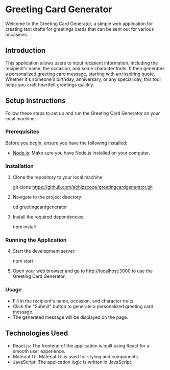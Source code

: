 # Greeting Card Generator

Welcome to the Greeting Card Generator, a simple web application for creating text drafts for greetings cards that can be sent out for various occasions.

## Introduction

This application allows users to input recipient information, including the recipient's name, the occasion, and some character traits. It then generates a personalized greeting card message, starting with an inspiring quote. Whether it's someone's birthday, anniversary, or any special day, this tool helps you craft heartfelt greetings quickly.

## Setup Instructions

Follow these steps to set up and run the Greeting Card Generator on your local machine:

### Prerequisites

Before you begin, ensure you have the following installed:

- [Node.js](https://nodejs.org/): Make sure you have Node.js installed on your computer.

### Installation

1. Clone the repository to your local machine:

  
   git clone https://github.com/abhizzcode/greetingcardgenerator.git
  

2. Navigate to the project directory:

  
   cd greetingcardgenerator


3. Install the required dependencies:


   npm install


### Running the Application

4. Start the development server:

   npm start
  

5. Open your web browser and go to [http://localhost:3000](http://localhost:3000) to use the Greeting Card Generator.

### Usage

- Fill in the recipient's name, occasion, and character traits.
- Click the "Submit" button to generate a personalized greeting card message.
- The generated message will be displayed on the page.

## Technologies Used

- React.js: The frontend of the application is built using React for a smooth user experience.
- Material-UI: Material-UI is used for styling and components.
- JavaScript: The application logic is written in JavaScript.

